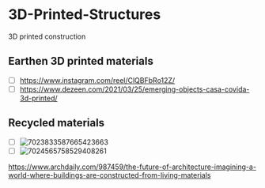 # 3D-Printed-Structures
3D printed construction

## Earthen 3D printed materials

 - [ ] https://www.instagram.com/reel/ClQBFbRo12Z/
 - [ ] https://www.dezeen.com/2021/03/25/emerging-objects-casa-covida-3d-printed/

## Recycled materials
 - [ ] ![7023833587665423663](https://user-images.githubusercontent.com/146181/140856354-a1bfa48e-c34f-4793-97a9-1d8aa0b484b4.gif)
 - [ ] ![7024565758529408261](https://user-images.githubusercontent.com/146181/140858094-5ebf43fd-9264-49c0-b58a-e690f6089597.gif)
 
 https://www.archdaily.com/987459/the-future-of-architecture-imagining-a-world-where-buildings-are-constructed-from-living-materials
